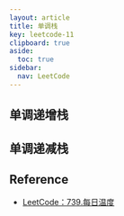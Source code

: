 ```yaml
---
layout: article
title: 单调栈
key: leetcode-11
clipboard: true
aside:
  toc: true
sidebar:
  nav: LeetCode
---
```


## 单调递增栈

## 单调递减栈

## Reference

- [LeetCode：739.每日温度](https://www.bilibili.com/video/BV1my4y1Z7jj/?spm_id_from=333.788&vd_source=7a2542c6c909b3ee1fab551277360826)